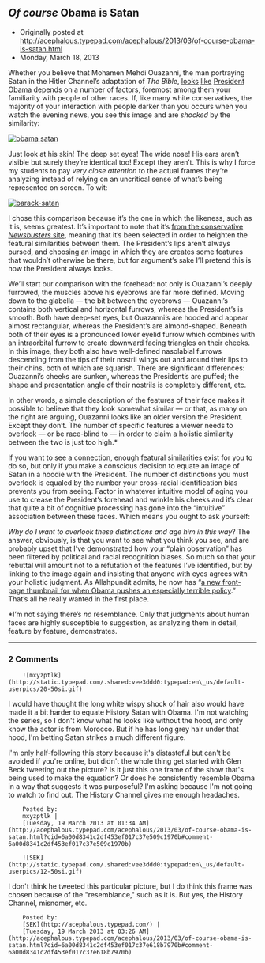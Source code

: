 ## <em>Of course</em> Obama is Satan

 * Originally posted at http://acephalous.typepad.com/acephalous/2013/03/of-course-obama-is-satan.html
 * Monday, March 18, 2013



Whether you believe that Mohamen Mehdi Ouazanni, the man portraying Satan in the Hitler Channel’s adaptation of _The Bible_, [looks](http://weaselzippers.us/2013/03/18/wonkette-history-channel-saying-all-black-people-are-the-devil-with-obama-look-alike/) [like](http://wonkette.com/506975/totally-great-the-bible-mini-series-explains-that-barack-obama-is-the-debbil) [President](http://mypetjawa.mu.nu/archives/215434.php) [Obama](http://althouse.blogspot.com/2013/03/why-does-devil-in-bible-look-exactly.html)
 depends on a number of factors, foremost among them your familiarity 
with people of other races. If, like many white conservatives, the 
majority of your interaction with people darker than you occurs when you
 watch the evening news, you see this image and are _shocked_ by the similarity:

[![obama satan](http://www.lawyersgunsmoneyblog.com/wp-content/uploads/2013/03/obama-satan.jpg "obama satan")](http://www.lawyersgunsmoneyblog.com/wp-content/uploads/2013/03/obama-satan.jpg)

Just look at his skin! The deep set eyes! The wide nose! His ears 
aren’t visible but surely they’re identical too! Except they aren’t. 
This is why I force my students to pay _very close attention_ to the actual frames they’re analyzing instead of relying on an uncritical sense of what’s being represented on screen. To wit:

[![barack-satan](http://www.lawyersgunsmoneyblog.com/wp-content/uploads/2013/03/barack-satan.jpg "barack-satan")](http://www.lawyersgunsmoneyblog.com/wp-content/uploads/2013/03/barack-satan.jpg)

I chose this comparison because it’s the one in which the likeness, 
such as it is, seems greatest. It’s important to note that it’s [from the conservative _Newsbusters_ site](http://newsbusters.org/blogs/howard-portnoy/2013/03/18/history-channel-s-devil-character-looks-president-obama),
 meaning that it’s been selected in order to heighten the featural 
similarities between them. The President’s lips aren’t always pursed, 
and choosing an image in which they are creates some features that 
wouldn’t otherwise be there, but for argument’s sake I’ll pretend this 
is how the President always looks.

We’ll start our comparison with the forehead: not only is Ouazanni’s 
deeply furrowed, the muscles above his eyebrows are far more defined. 
Moving down to the glabella — the bit between the eyebrows — Ouazanni’s 
contains both vertical and horizontal furrows, whereas the President’s 
is smooth. Both have deep-set eyes, but Ouazanni’s are hooded and appear
 almost rectangular, whereas the President’s are almond-shaped. Beneath 
both of their eyes is a pronounced lower eyelid furrow which combines 
with an intraorbital furrow to create downward facing triangles on their
 cheeks. In this image, they both also have well-defined nasolabial 
furrows descending from the tips of their nostril wings out and around 
their lips to their chins, both of which are squarish. There are 
significant differences: Ouazanni’s cheeks are sunken, whereas the 
President’s are puffed; the shape and presentation angle of their 
nostrils is completely different, etc.

In other words, a simple description of the features of their face 
makes it possible to believe that they look somewhat similar — or that, 
as many on the right are arguing, Ouazanni looks like an older version 
the President. Except they don’t. The number of specific features a 
viewer needs to overlook — or be race-blind to — in order to claim a 
holistic similarity between the two is just too high.\*

If you want to see a connection, enough featural similarities exist 
for you to do so, but only if you make a conscious decision to equate an
 image of Satan in a hoodie with the President. The number of 
distinctions you must overlook is equaled by the number your 
cross-racial identification bias prevents you from seeing. Factor in 
whatever intuitive model of aging you use to crease the President’s 
forehead and wrinkle his cheeks and it’s clear that quite a bit of 
cognitive processing has gone into the “intuitive” association between 
these faces. Which means you ought to ask yourself:

_Why do I want to overlook these distinctions and age him in this way_?
 The answer, obviously, is that you want to see what you think you see, 
and are probably upset that I’ve demonstrated how your “plain 
observation” has been filtered by political and racial recognition 
biases. So much so that your rebuttal will amount not to a refutation of
 the features I’ve identified, but by linking to the image again and 
insisting that anyone with eyes agrees with your holistic judgment. As 
Allahpundit admits, he now has “[a new front-page thumbnail for when Obama pushes an especially terrible policy](http://hotair.com/archives/2013/03/18/producers-of-the-bible-miniseries-no-way-were-we-trying-to-make-satan-look-like-obama/).” That’s all he really wanted in the first place.

\*I’m not saying there’s _no_ resemblance. Only that judgments 
about human faces are highly susceptible to suggestion, as analyzing 
them in detail, feature by feature, demonstrates.

		

* * *

### 2 Comments 

		

                
[]()

	

		![mxyzptlk](http://static.typepad.com/.shared:vee3ddd0:typepad:en\_us/default-userpics/20-50si.gif)
	

	

		

I would have thought the long white wispy shock of hair also would have made it a bit harder to equate History Satan with Obama. I'm not watching the series, so I don't know what he looks like without the hood, and only know the actor is from Morocco. But if he has long grey hair under that hood, I'm betting Satan strikes a much different figure.

I'm only half-following this story because it's distasteful but can't be avoided if you're online, but didn't the whole thing get started with Glen Beck tweeting out the picture? Is it just this one frame of the show that's being used to make the equation? Or does he consistently resemble Obama in a way that suggests it was purposeful? I'm asking because I'm not going to watch to find out. The History Channel gives me enough headaches.

	

		Posted by:
		mxyzptlk |
		[Tuesday, 19 March 2013 at 01:34 AM](http://acephalous.typepad.com/acephalous/2013/03/of-course-obama-is-satan.html?cid=6a00d8341c2df453ef017c37e509c1970b#comment-6a00d8341c2df453ef017c37e509c1970b)

[]()

	

		![SEK](http://static.typepad.com/.shared:vee3ddd0:typepad:en\_us/default-userpics/12-50si.gif)
	

	

		

I don't think he tweeted this particular picture, but I do think this frame was chosen because of the "resemblance," such as it is. But yes, the History Channel, misnomer, etc.

	

		Posted by:
		[SEK](http://acephalous.typepad.com/) |
		[Tuesday, 19 March 2013 at 03:26 AM](http://acephalous.typepad.com/acephalous/2013/03/of-course-obama-is-satan.html?cid=6a00d8341c2df453ef017c37e618b7970b#comment-6a00d8341c2df453ef017c37e618b7970b)

		

        